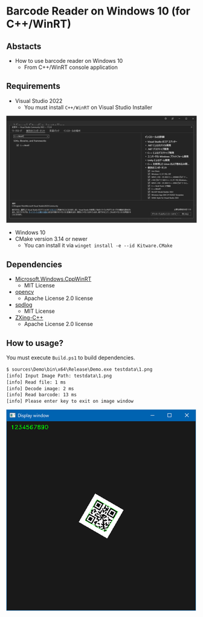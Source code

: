 # Barcode Reader on Windows 10 (for C++/WinRT)

## Abstacts

* How to use barcode reader on Windows 10
  * From C++/WinRT console application

## Requirements

* Visual Studio 2022
  * You must install `C++/WinRT` on Visual Studio Installer

[![workload](./images/workload.png "workload")](./images/workload.png)

* Windows 10
* CMake version 3.14 or newer
  * You can install it via `winget install -e --id Kitware.CMake`

## Dependencies

* [Microsoft.Windows.CppWinRT](https://github.com/Microsoft/cppwinrt)
  * MIT License
* [opencv](https://github.com/opencv/opencv)
  * Apache License 2.0 license
* [spdlog](https://github.com/gabime/spdlog)
  * MIT License
* [ZXing-C++](https://github.com/nu-book/zxing-cpp)
  * Apache License 2.0 license

## How to usage?

You must execute `Build.ps1` to build dependencies.

````cmd
$ sources\Demo\bin\x64\Release\Demo.exe testdata\1.png
[info] Input Image Path: testdata\1.png
[info] Read file: 1 ms
[info] Decode image: 2 ms
[info] Read barcode: 13 ms
[info] Please enter key to exit on image window
````

[![result](./images/result.png "result")](./images/result.png)
